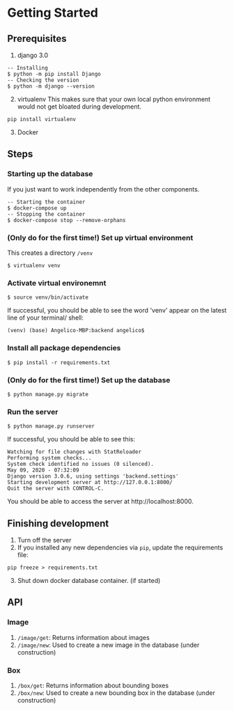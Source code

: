 # Getting Started
## Prerequisites

1. django 3.0
```
-- Installing
$ python -m pip install Django
-- Checking the version
$ python -m django --version
```

2. virtualenv
This makes sure that your own local python environment would not get bloated during development.
```
pip install virtualenv
```

3. Docker

## Steps

### Starting up the database
If you just want to work independently from the other components.
```
-- Starting the container
$ docker-compose up
-- Stopping the container
$ docker-compose stop --remove-orphans
```

### (Only do for the first time!) Set up virtual environment 
This creates a directory `/venv`
```
$ virtualenv venv
```

### Activate virtual environemnt
```
$ source venv/bin/activate
```

If successful, you should be able to see the word 'venv' appear on the latest line of your terminal/ shell:
```
(venv) (base) Angelico-MBP:backend angelico$ 
```

### Install all package dependencies
```
$ pip install -r requirements.txt
```

### (Only do for the first time!) Set up the database
```
$ python manage.py migrate
```

### Run the server
```
$ python manage.py runserver
```

If successful, you should be able to see this:
```
Watching for file changes with StatReloader
Performing system checks...
System check identified no issues (0 silenced).
May 09, 2020 - 07:32:09
Django version 3.0.6, using settings 'backend.settings'
Starting development server at http://127.0.0.1:8000/
Quit the server with CONTROL-C.
```

You should be able to access the server at http://localhost:8000.

## Finishing development
1. Turn off the server
2. If you installed any new dependencies via `pip`, update the requirements file:
```
pip freeze > requirements.txt
```
3. Shut down docker database container. (if started)

## API
### Image
1. `/image/get`: Returns information about images
2. `/image/new`: Used to create a new image in the database (under construction)

### Box
1. `/box/get`: Returns information about bounding boxes
2. `/box/new`: Used to create a new bounding box in the database (under construction)
